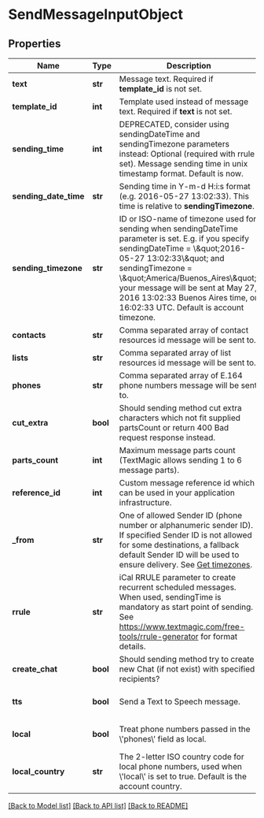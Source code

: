 # SendMessageInputObject

## Properties
Name | Type | Description | Notes
------------ | ------------- | ------------- | -------------
**text** | **str** | Message text. Required if **template_id** is not set. | 
**template_id** | **int** | Template used instead of message text. Required if **text** is not set. | [optional] 
**sending_time** | **int** | DEPRECATED, consider using sendingDateTime and sendingTimezone parameters instead: Optional (required with rrule set). Message sending time in unix timestamp format. Default is now. | [optional] 
**sending_date_time** | **str** | Sending time in Y-m-d H:i:s format (e.g. 2016-05-27 13:02:33). This time is relative to **sendingTimezone**. | [optional] 
**sending_timezone** | **str** | ID or ISO-name of timezone used for sending when sendingDateTime parameter is set. E.g. if you specify sendingDateTime &#x3D; \\\&quot;2016-05-27 13:02:33\\\&quot; and sendingTimezone &#x3D; \\\&quot;America/Buenos_Aires\\\&quot;, your message will be sent at May 27, 2016 13:02:33 Buenos Aires time, or 16:02:33 UTC. Default is account timezone. | [optional] 
**contacts** | **str** | Comma separated array of contact resources id message will be sent to. | [optional] 
**lists** | **str** | Comma separated array of list resources id message will be sent to. | [optional] 
**phones** | **str** | Comma separated array of E.164 phone numbers message will be sent to. | 
**cut_extra** | **bool** | Should sending method cut extra characters which not fit supplied partsCount or return 400 Bad request response instead. | [optional] [default to False]
**parts_count** | **int** | Maximum message parts count (TextMagic allows sending 1 to 6 message parts). | [optional] 
**reference_id** | **int** | Custom message reference id which can be used in your application infrastructure. | [optional] 
**_from** | **str** | One of allowed Sender ID (phone number or alphanumeric sender ID). If specified Sender ID is not allowed for some destinations, a fallback default Sender ID will be used to ensure delivery. See [Get timezones](http://docs.textmagictesting.com/#tag/Sender-IDs). | [optional] 
**rrule** | **str** | iCal RRULE parameter to create recurrent scheduled messages. When used, sendingTime is mandatory as start point of sending. See https://www.textmagic.com/free-tools/rrule-generator for format details. | [optional] 
**create_chat** | **bool** | Should sending method try to create new Chat (if not exist) with specified recipients? | [optional] [default to False]
**tts** | **bool** | Send a Text to Speech message. | [optional] [default to False]
**local** | **bool** | Treat phone numbers passed in the \\&#39;phones\\&#39; field as local. | [optional] [default to False]
**local_country** | **str** | The 2-letter ISO country code for local phone numbers, used when \\&#39;local\\&#39; is set to true. Default is the account country. | [optional] 

[[Back to Model list]](../README.md#documentation-for-models) [[Back to API list]](../README.md#documentation-for-api-endpoints) [[Back to README]](../README.md)



